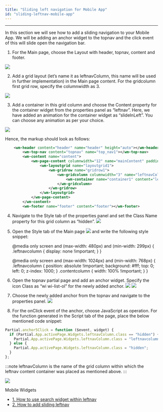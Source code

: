 ```yaml
---
title: "Sliding left navigation for Mobile App"
id: "sliding-leftnav-mobile-app"
---
```


---

In this section we will see how to add a sliding navigation to your Mobile App. We will be adding an anchor widget to the topnav and the click event of this will slide open the navigation bar.

1. For the Main page, choose the Layout with header, topnav, content and footer.

[![](/learn/assets/sliding_leftnav1.png)](/learn/assets/sliding_leftnav1.png)

2. Add a grid layout (let’s name it as leftnavColumn, this name will be used in further implementation) in the Main page content. For the gridcolumn first grid row, specify the columnwidth as 3.

[![](/learn/assets/sliding_leftnav2.png)](/learn/assets/sliding_leftnav2.png)

3. Add a container in this grid column and choose the Content property for the container widget from the properties panel as “leftnav”. Here, we have added an animation for the container widget as “slideInLeft”. You can choose any animation as per your choice.

[![](/learn/assets/sliding_leftnav4.png)](/learn/assets/sliding_leftnav4.png)

Hence, the markup should look as follows:

```xml
    <wm-header content="header" name="header" height="auto"></wm-header>
        <wm-top-nav content="topnav" name="top_nav1"></wm-top-nav>
        <wm-content name="content">
            <wm-page-content columnwidth="12" name="mainContent" padding="unset 15px">
                <wm-layoutgrid name="layoutgrid1">
                    <wm-gridrow name="gridrow1">
                        <wm-gridcolumn columnwidth="3" name="leftnavColumn" className="hidden">
                            <wm-container name="container1" content="leftnav" animation="slideInLeft"></wm-container>
                        </wm-gridcolumn>
                    </wm-gridrow>
                </wm-layoutgrid>
            </wm-page-content>
        </wm-content>
        <wm-footer name="footer" content="footer"></wm-footer>
```

4. Navigate to the Style tab of the properties panel and set the Class Name property for this grid column as “hidden”. [![](/learn/assets/sliding_leftnav3.png)](/learn/assets/sliding_leftnav3.png)
5. Open the Style tab of the Main page [![](/learn/assets/sliding_leftnav5.png)](/learn/assets/sliding_leftnav5.png) and write the following style snippet:

   @media only screen and (max-width: 480px) and (min-width: 299px) {
   .leftnavcolumn {
   display: none !important;
   }
   }

   @media only screen and (max-width: 1024px) and (min-width: 768px) {
   .leftnavcolumn {
   position: absolute !important;
   background: #fff;
   top: 0;
   left: 0;
   z-index: 1000;
   }
   .contentcolumn {
   width: 100% !important;
   }
   }

6. Open the topnav partial page and add an anchor widget. Specify the icon Class as “wi wi-list-ol” for the newly added anchor. [![](/learn/assets/sliding_leftnav6.png)](/learn/assets/sliding_leftnav6.png) [![](/learn/assets/sliding_leftnav7.png)](/learn/assets/sliding_leftnav7.png)
7. Choose the newly added anchor from the topnav and navigate to the properties panel. [![](/learn/assets/sliding_leftnav8.png)](/learn/assets/sliding_leftnav8.png)
8. For the onClick event of the anchor, choose JavaScript as operation. For the function generated in the Script tab of the page, place the below mentioned code snippet:

```js
Partial.anchor5Click = function ($event, widget) {
  if (Partial.App.activePage.Widgets.leftnavColumn.class == "hidden") {
    Partial.App.activePage.Widgets.leftnavColumn.class = "leftnavcolumn";
  } else {
    Partial.App.activePage.Widgets.leftnavColumn.class = "hidden";
  }
};
```

:::note
leftnavColumn is the name of the grid column within which the leftnav content container was placed as mentioned above.
:::

[![](/learn/assets/sliding_leftnav9.png)](/learn/assets/sliding_leftnav9.png)

Mobile Widgets

- [1. How to use search widget within leftnav](/learn/how-tos/using-search-widget-within-navbar/)
- [2. How to add sliding leftnav](/learn/how-tos/sliding-leftnav-mobile-app/)
